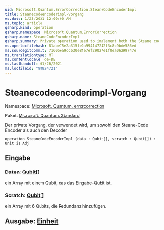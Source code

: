 ```yaml
---
uid: Microsoft.Quantum.ErrorCorrection.SteaneCodeEncoderImpl
title: Steanecodeencoderimpl-Vorgang
ms.date: 1/23/2021 12:00:00 AM
ms.topic: article
qsharp.kind: operation
qsharp.namespace: Microsoft.Quantum.ErrorCorrection
qsharp.name: SteaneCodeEncoderImpl
qsharp.summary: Private operation used to implement both the Steane code encoder and decoder.
ms.openlocfilehash: 81abe75e2a315fe9a994147242f3c8c9bde586ed
ms.sourcegitcommit: 71605ea9cc630e84e7ef29027e1f0ea06299747e
ms.translationtype: MT
ms.contentlocale: de-DE
ms.lasthandoff: 01/26/2021
ms.locfileid: "98824721"
---
```

# <a name="steanecodeencoderimpl-operation"></a>Steanecodeencoderimpl-Vorgang

Namespace: [Microsoft. Quantum. errorcorrection](xref:Microsoft.Quantum.ErrorCorrection)

Paket: [Microsoft. Quantum. Standard](https://nuget.org/packages/Microsoft.Quantum.Standard)


Der private Vorgang, der verwendet wird, um sowohl den Steane-Code Encoder als auch den Decoder

```qsharp
operation SteaneCodeEncoderImpl (data : Qubit[], scratch : Qubit[]) : Unit is Adj
```


## <a name="input"></a>Eingabe

### <a name="data--qubit"></a>Daten: [Qubit](xref:microsoft.quantum.lang-ref.qubit)[]

ein Array mit einem Qubit, das das Eingabe-Qubit ist.


### <a name="scratch--qubit"></a>Scratch: [Qubit](xref:microsoft.quantum.lang-ref.qubit)[]

ein Array mit 6 Qubits, die Redundanz hinzufügen.



## <a name="output--unit"></a>Ausgabe: [Einheit](xref:microsoft.quantum.lang-ref.unit)

